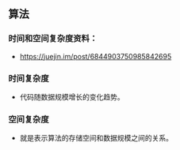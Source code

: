 ## 算法

### 时间和空间复杂度资料：
- https://juejin.im/post/6844903750985842695

### 时间复杂度
- 代码随数据规模增长的变化趋势。

### 空间复杂度
- 就是表示算法的存储空间和数据规模之间的关系。